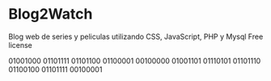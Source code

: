 # Blog2Watch
Blog web de series y peliculas utilizando CSS, JavaScript, PHP y Mysql
Free license


01001000 01101111 01101100 01100001 00100000 01001101 01110101 01101110 01100100 01101111 00100001